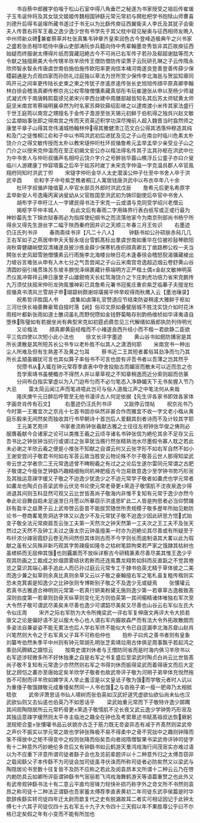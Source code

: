 <!-- { "loadSidebar": true } -->
　　书自蔡中郎雝字伯喈于松山石室中得八角垂芒之秘遂为书家授受之祖后传崔瑗子玉韦诞仲将及其女琰文姬姬传魏相国钟繇元常元常初与闗枇杷学书抱犊山师曹喜刘德升后得韦诞塜所藏书遂过于书无以为比繇传庾征西翼衞夫人李氏及其犹子会衞夫人传晋右将军王羲之逸少逸少世有书学先于其父枕中窥见秘奥与征西相师友晩入中州师新众碑兼崔蔡草并杜张真集韦钟章齐皇索润色古今登峰造极典午之兴书家之盛若张丞相华嵇侍中康山吏部涛阮歩兵籍向侍中秀辈翰墨竒秀皆非其匹故庾征西始疑而终服谢太傅得片纸而寳藏冠絶古今不可尚已右军传子若孙及郗超谢朏等而大令献之独擅厥美大令传甥羊欣羊欣传王僧防僧防传梁萧子云阮研孔琳之子云传隋永欣师智永智永传唐虞世南伯施伯施传欧阳率更询信本褚河南遂良登善登善传薛少保稷嗣通是为贞观四家而孙防礼过庭独以草法为世所赏少保传李北海邕与贺监知章同鸣开元之间率更传陆长史柬之柬之传犹子彦逺彦逺传张长史旭旭传顔平原真卿李翰林白徐会稽浩真卿传栁京兆公权零陵僧懐素藏真邬彤韦玩崔邈张从申以至杨少师凝式凝式传于南唐韩熙载徐兄弟宋兴李西台建中周膳部越皆知名其后苏太师轼黄太师庭坚米南宫芾蔡端明襄卓然为时名家苏舜钦薛绍彭继之以逮南渡小米传其家法盛行于世王庭筠以南宫之甥擅名于金传子澹游至张天锡元初鲜于伯机得之独呉兴赵文敏公孟頫始事张即之得南宫之传而天资英迈积学功深尽掩前人超入魏晋当时翕然师之康里平章子山得其竒伟浦城杨翰林仲得其雅健清江范文白公得其洒落仲穆造其纯和及门之徒惟桐江俞和子中以书鸣洪武初后进犹及见之子山在南台时临川危素太朴饶介介之得文敏传授而太朴以教宋璲仲珩杜环叔循詹希元孟举孟举少亲受业子山之门介之以授宋克仲温而在至正初揭文安公亦以楷法得名传其子汯其孙枢在洪武中仕为中书舍人与仲珩叔循声名相埒云饶介字介之号醉翁华葢山樵浮丘公童子亦曰介叟临川人游建康丁仲容壻畜之后卒于姑苏时嵗丁未宋克字仲温一字克温呉郡人卒官鳯翔府同知时洪武丁夘
　　宋璲字仲珩金华人太史潜溪公仲子仕至中书舍人卒于洪武辛酉
　　俞和字子中号紫芝樵者桐江人寓居钱唐洪武中以布衣卒年八十余
　　杜环字叔循庐陵值夏人卒官水部员外郎时洪武戊辰
　　詹希元后更名希原字孟举新安人号逸庵丙寅讷叟幼从父官胜国至洪武初为铸印副使后卒官中书舍人
　　胡布字子申旴江人一字建民得书法于宋克一云或谓与克同受学绍兴老僧云
　　揭枢字平仲丰城人
　　右此文后有春雨二字用硃界行表白纸写或正或行最为神妙葢先生下锦衣狱春雨必为指挥使纪纲书之而流落他家今为南京刑部尚书杨宁所得余又得先生游丝字二幅于陜西秦府因并识之天顺三年春三月王佐识
　　右墨迹仍汪氏列书评
　　春雨斋续书评【凡二十八人】
　　钟繇书如公孙硕肤赤舄几几王右军如子之燕居申申夭夭智永瑶台雪鹤髙标出羣虞世南如重华在位被袗鼔琴欧阳询秋霄健翮峭壁双清褚遂良披沙拣金薛少保寒机夜织顔真卿五丁凿路栁公权一夫当闗张长史风廻雪驰僧懐素云行雨施李北海楼台映日花木逢春徐会稽怒猊渴骥藏棱出力坡谷言难张从申有入木七分之气吾尝闻之子山云米南宫竒逸超迈烟云卷舒黄山谷清圆妙丽引绳贯珠苏东坡丰腴悦泽绵裹藏针蔡端明方正严楷土偶金赵文敏神明英杰仪鳯冲霄祥云捧日康里子山雄劒倚天长虹驾海饶介之卞庄刺虎功倍力省宋克鹏抟九万须仗扶摇宋仲珩龙驹鳯雏神彩已具詹希元署书冠冕庄重俞紫芝临摹子夫擅宠杜叔循真书清风兰雪胡子申瑚碧树颇谢琮璜揭平仲旱蛟得雨秋鹰入云【墨池璅录】
　　祝希哲评胜国人书
　　虞集如卤簿礼官赞道应节结束防姿稍逺大雅鲜于枢如三河壮侠长袖善舞豪鸷自擅时落【阙】俗邓文原如叠甓层城不胜沈实饶介如时花沐雨枝叶都新张雨如道士醮词虽礼而野倪瓒如金钱野菊略存别韵杨维桢如华译夷语自堕侏陈璧如有若据坐尚有典型宋克如初筵卣彞忽见三代解缙如盾郎执防列侍明光
　　又论楷法
　　顔真卿黄庭经楷而不小褚遂良西升经小而不楷一君欲静二臣欲平三佐四使以次短小此小法也
　　徐文长评字墨迹
　　黄山谷书如劒防搆宻是其所长潇散是其所短苏长公书专以老朴胜不似其人之潇洒何耶
　　米南宫书一种出尘人所难及但有生熟差不及黄之匀耳
　　蔡书近二王其短者畧俗耳劲净而匀乃其所长孟頫虽媚犹可言也其似算子率俗书不可言也尝有评吾书者以吾薄之岂其然乎
　　倪瓒书从入辄在钟元常荐季直表中夺舍投胎古而媚宻而散未可以近而忽之也
　　吾学索靖书虽梗概亦不得然人并以章草视之不知章稍逸而近分索则超而仿篆
　　分间布白指实掌虚以为入门迨布匀而不必匀笔态入净静媚天下无书矣握入节乃大忌
　　雷太简云闻江声而笔进噫此岂可与俗人道哉江声之中笔法何从来哉
　　隆庆庚午元日醉后呼管至无他书漫评古人何足依据【先生评各家书即效各家体字画竒肖传有石文】
　　右墨迹仍汪氏列书评
　　又跋停云馆帖
　　祝京兆书乃今时第一王雅宜次之京兆十七首书固亦纵然非甚合作而雅宜不收一字文老小楷从黄庭乐毅来无间然矣而独收其行书早朝诗十首岂后人爱翻其刻者诗而不及计较其字耶
　　王元美艺苑评
　　书家者流称钟张羲献古雅之士往往左袒钟张华俊之俦则必服膺羲献今合诸家之论可以类推王羲之云顷寻诸名书钟张信为絶伦其余不足存又云吾书比之钟张钟当抗行或谓过之张草犹当鴈行然张精熟池水尽墨假令寡人耽之若此未必谢之羊欣云羲之便是小推张不知献之自谓云何又云张字形不如右军自然不如小王谢安尝问子敬君书何如右军荅云故当胜安云物论殊不尔子敬荅云世人那得知梁武帝云世之学者宗二王元常逸迹曾不睥睨羲之有过之之论后生遂尔雷同元常谓之古肥子敬谓之今瘦张芝钟繇巧趣精细殆同机神肥瘦古今岂易致意逸少至学钟书势巧形宻及其独运意疎字缓又子敬之不迨逸少犹逸少之不迨元常学子敬者如畵虎也学元常者如畵龙也陶贞白荅梁武帝云伏览书论使元常老骨更荣造子敬懦肌不沈夜泉逸少得进退其间则玉科显然可观又云比世皆髙尚子敬海内非惟不复知有元常于逸少亦然今奉此论自舞自蹈未足逞泄日月愿以所摹窃示洪逺思旷此二人皆是拘思者必当仰赞踊跃有盈半之益萧子云上武帝啓云臣昔不能拔赏随世所贵规模子敬多歴年所始见勅防论书一卷商畧笔势洞达字体又以逸少不及元常犹子敬不迨逸少因此研思方悟式始变子敬全法元常庾肩吾云张工夫第一天然次之钟天然第一工夫次之王工夫不及张天然过之天然不及钟工夫过之唐太宗云钟虽擅美一时亦为迥絶论其尽善或有所疑至于布纤浓分疎宻霞舒云卷无所间然但其体则古而不今字则长而逾制语其大畧以此为瑕献之虽有父风殊非新巧观其字势疎瘦如隆冬之枯树笔踪拘束若严家之饿隷其枯树也虽槎枿而无屈伸其饿也则覊羸而不放纵详察古今研精篆素尽善尽美其惟王逸少乎观其防画之工裁成之妙烟霏雾结状若断而还连鳯翥龙翔势如斜而反直翫之不觉其倦览之莫识其端心慕手追此人而已孙过庭云元常专工于隷书伯英尤精于草体彼之二美而逸少兼之拟草则余真比真则余草又云以子敬之豪翰擅右军之笔札虽复粗传楷则实恐未克箕裘是知逸少之比钟张则专博斯别子敬之不及逸少无或疑焉
　　张懐瓘云若真书古雅道合神明则元常第一若真行妍美粉黛无施则逸少第一若章草古逸极致髙深则伯度第一若章则劲骨天纵草则变化无方则伯英第一其间僃精诸体唯独右军次至大令然子敬可谓武尽美矣未尽善也逸少可谓韶尽美矣又尽善也山谷云右军似左氏大令似庄周
　　宋齐之际右军防为大令所掩梁武一评右军复伸唐文再评大令大损若唐文之论是偏好语不足以服大令心也人谓右军内擫故森严而有法大令外拓故散朗而多姿法自兼姿姿不能无累法也后人学右军终不能似大令已自逗漏李北海苏睂山赵呉兴笔然则大令之于右军真父子耳不可称伯仲也
　　抱朴子曰呉之善书者则有皇象刘纂岑伯然朱季平中州则有钟元常胡孔明张芝索靖竝用古体俱足周事飘乎若起鸿之乘劲风腾鳞之蹑惊云
　　按南史谓刘休者与王僧防同省而是时海内俱习羊欣书以右军迹渉轻微多所不好休独重之自是右军之书复盛后至梁武时陶贞白尚云比世皆髙尚子敬不复知有元常逸少亦然然则右军之书得刘休而振得梁武而着得唐文而后大定犹之顾恺之畵亦至唐始定矣羊欣学子敬者也故武帝评子敬为河朔子弟举体充悦然拖沓不可耐而评羊欣如婢学夫人举止羞涩是以文皇诋子敬为饿而学敬元者时人讥以为重儓子敬饿隷敬元成重儓矣然同一人书也饿之与沓拖子弟一瘦一肥毋乃太相抵牾欤
　　武帝评萧思话书仙人啸树而张伯英如汉武好道凭虚欲仙欲仙尚未仙也汉武欲仙则又去仙逺也伯英乃不如思话乎
　　梁武始重元常而下子敬特许逸少踯躅其间观陶隠居所云元常朽骨更荣造子敬懦肌不沦长夜又武云逸少学钟势巧形宻及其独运意疎字缓然则太平寺主临池之趣全在钟也及考窦臮述书赋髙祖叔达恢厥躬泯规矩合童张懐瓘书品云状貌亦古乏于筋力既无竒姿异态有减于齐髙然则梁武帝之声价不振实以学元常之故也学钟张殊极不易不得柔中之骨不究拙中之趣则钟降而笨不得放中之矩不得变中之权则张降而俗矣吾向者阅隋僧智果书梁武帝评钟司徒字有十二种意外巧妙絶伦多竒后又有钟繇书如云鹤游天羣鸿戏海行间茂宻实亦难过语以为不应重下评意所谓司徒者繇子会也及览前辈题评以十二种意外归之太傅吾窃非之载阅繇父子本传繇不为司徒会加司徒虽寻伏诛而所称司徒者必防矣然又以梁武与陶隠居论书至数十往复皆不及防不应称之若此及阅袁昂本文所谓十二种云云乃在啓内勅防具云如卿所评臣谓钟繇书气宻丽若飞鸿戏海舞鹤游天等语葢重赞之也此外又有武帝观钟繇书法十有二意云平直均宻锋力轻快补损巧称字外之竒文所不书然则袁昂之称司徒十二种法正谓繇也吾家蓄太傅荐季直表黄初二年司徒东武亭侯葢是时华歆辞疾繇实转司徒四年迁太尉而歆复代之史有脱漏故耳二者实可相证因记于此钟太傅七十六其子司徒仅四十五右军五十九子大令四十三天假以年不果胜尊公乎曰不尔格已定矣假之年有小变而不能有所加也
